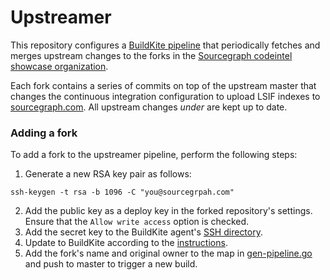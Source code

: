 # Upstreamer

This repository configures a [BuildKite pipeline](https://buildkite.com/sourcegraph/sourcegraph-codeintel-showcase-upstreamer/builds?branch=master) that periodically fetches and merges upstream changes to the forks in the [Sourcegraph codeintel showcase organization](https://github.com/sourcegraph-codeintel-showcase).

Each fork contains a series of commits on top of the upstream master that changes the continuous integration configuration to upload LSIF indexes to [sourcegraph.com](https://sourcegraph.com). All upstream changes _under_ are kept up to date.

### Adding a fork

To add a fork to the upstreamer pipeline, perform the following steps:

1. Generate a new RSA key pair as follows:

```
ssh-keygen -t rsa -b 1096 -C "you@sourcegrpah.com"
```

2. Add the public key as a deploy key in the forked repository's settings. Ensure that the `Allow write access` option is checked.
3. Add the secret key to the BuildKite agent's [SSH directory](https://github.com/sourcegraph/infrastructure/blob/master/kubernetes/ci/buildkite/buildkite-agent/buildkite-ssh.Secret.yaml#L6).
4. Update to BuildKite according to the [instructions](https://github.com/sourcegraph/infrastructure/blob/master/kubernetes/ci/README.md).
5. Add the fork's name and original owner to the map in [gen-pipeline.go](./.buildkite/gen-pipeline.go) and push to master to trigger a new build.
